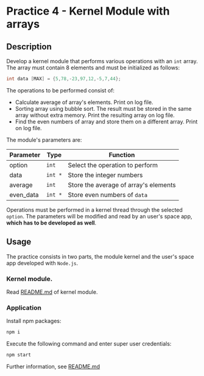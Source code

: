 # Practice 4 - Kernel Module with arrays

<!-- ![](./docs/sc01.gif) -->

## Description

Develop a kernel module that performs various operations with an `int` array.
The array must contain 8 elements and must be initialized as follows:

```c
int data [MAX] = {5,78,-23,97,12,-5,7,44};
```

The operations to be performed consist of:

- Calculate average of array's elements. Print on log file.
- Sorting array using bubble sort. The result must be stored in the same array without extra memory. Print the resulting array on log file.
- Find the even numbers of array and store them on a different array. Print on log file.

The module's parameters are:

| Parameter | Type    | Function                              |
| --------- | ------- | ------------------------------------- |
| option    | `int`   | Select the operation to perform       |
| data      | `int *` | Store the integer numbers             |
| average   | `int`   | Store the average of array's elements |
| even_data | `int *` | Store even numbers of `data`          |

Operations must be performed in a kernel thread through the selected `option`. The parameters will be modified and read by an user's space app, **which has to be developed as well**.

## Usage

The practice consists in two parts, the module kernel and the user's space app developed with `Node.js`.

### Kernel module.

Read [README.md](./kernel-module/README.md) of kernel module.

### Application

Install npm packages:

```bash
npm i
```

Execute the following command and enter super user credentials:

```bash
npm start
```

Further information, see [README.md](./client/README.md)
